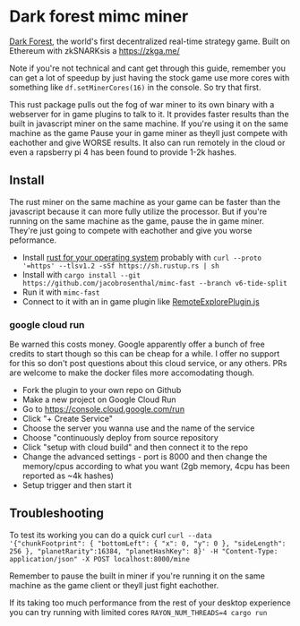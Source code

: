 # Dark forest mimc miner

[Dark Forest](https://zkga.me/), the world's first decentralized real-time
strategy game. Built on Ethereum with zkSNARKsis a <https://zkga.me/>

Note if you're not technical and cant get through this guide, remember you can
get a lot of speedup by just having the stock game use more cores with
something like `df.setMinerCores(16)` in the console. So try that first.

This rust package pulls out the fog of war miner to its own binary with a
webserver for in game plugins to talk to it. It provides faster results than the
built in javascript miner on the same machine. If you're using it on the same
machine as the game Pause your in game miner as theyll just compete with
eachother and give WORSE results. It also can run remotely in the
cloud or even a rapsberry pi 4 has been found to provide 1-2k hashes.

## Install

The rust miner on the same machine as your game can be faster than the javascript because it can more fully utilize the processor. But if you're running on the same machine as the game, pause the in game miner. They're just going to compete with eachother and give you worse peformance.

- Install [rust for your operating system](https://www.rust-lang.org/tools/install) probably with `curl --proto '=https' --tlsv1.2 -sSf https://sh.rustup.rs | sh`
- Install with `cargo install --git https://github.com/jacobrosenthal/mimc-fast --branch v6-tide-split`
- Run it with `mimc-fast`
- Connect to it with an in game plugin like [RemoteExplorePlugin.js](https://github.com/darkforest-eth/plugins/tree/master/content/productivity/remote-explore)

### google cloud run

Be warned this costs money. Google apparently offer a bunch of free credits to
start though so this can be cheap for a while. I offer no support for this so
don't post questions about this cloud service, or any others. PRs are welcome to
make the docker files more accomodating though.

- Fork the plugin to your own repo on Github
- Make a new project on Google Cloud Run
- Go to <https://console.cloud.google.com/run>
- Click "+ Create Service"
- Choose the server you wanna use and the name of the service
- Choose "continuously deploy from source repository
- Click "setup with cloud build" and then connect it to the repo
- Change the advanced settings - port is 8000 and then change the memory/cpus according to what you want (2gb memory, 4cpu has been reported as ~4k hashes)
- Setup trigger and then start it

## Troubleshooting

To test its working you can do a quick curl `curl --data '{"chunkFootprint": { "bottomLeft": { "x": 0, "y": 0 }, "sideLength": 256 }, "planetRarity":16384, "planetHashKey": 8}' -H "Content-Type: application/json" -X POST localhost:8000/mine`

Remember to pause the built in miner if you're running it on the same machine as
the game client or theyll just fight eachother.

If its taking too much performance from the rest of your desktop experience you
can try running with limited cores `RAYON_NUM_THREADS=4 cargo run`

